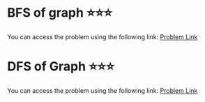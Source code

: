 # BFS of graph ⭐⭐⭐
You can access the problem using the following link: [Problem Link](https://www.geeksforgeeks.org/problems/bfs-traversal-of-graph/1)

# DFS of Graph ⭐⭐⭐
You can access the problem using the following link: [Problem Link](https://www.geeksforgeeks.org/problems/depth-first-traversal-for-a-graph/1)